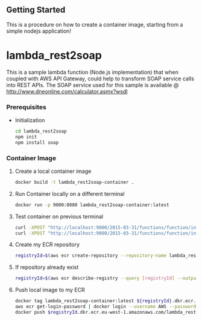 <!-- GETTING STARTED -->
## Getting Started

This is a procedure on how to create a container image, starting from a simple nodejs application!

# lambda_rest2soap
This is a sample lambda function (Node.js implementation) that when coupled with AWS API Gateway, could help to transform SOAP service calls into REST APIs.
The SOAP service used for this sample is available @ http://www.dneonline.com/calculator.asmx?wsdl

### Prerequisites

* Initialization
    ```sh
    cd lambda_rest2soap
    npm init
    npm install soap
    ```

### Container Image

1. Create a local container image
   ```sh
   docker build -t lambda_rest2soap-container .
   ```
2. Run Container locally on a different terminal 
   ```sh
   docker run -p 9000:8080 lambda_rest2soap-container:latest
    ```
3. Test container on previous terminal
    ```sh
    curl -XPOST "http://localhost:9000/2015-03-31/functions/function/invocations" -d '{"queryStringParameters":{"a":10,"b":20}}'
    curl -XPOST "http://localhost:9000/2015-03-31/functions/function/invocations" -d '{"params":{"querystring":{"a":10,"b":20}}}'
    ```
4. Create my ECR repository
    ```sh
    registryId=$(aws ecr create-repository --repository-name lambda_rest2soap --image-scanning-configuration scanOnPush=true)
    ```
5. If repository already exist
    ```sh
    registryId=$(aws ecr describe-registry --query [registryId] --output text)
    ```
6. Push local image to my ECR
    ```sh
    docker tag lambda_rest2soap-container:latest ${registryId}.dkr.ecr.eu-west-1.amazonaws.com/lambda_rest2soap:latest
    aws ecr get-login-password | docker login --username AWS --password-stdin $registryId.dkr.ecr.eu-west-1.amazonaws.com
    docker push $registryId.dkr.ecr.eu-west-1.amazonaws.com/lambda_rest2soap:latest
    ```

